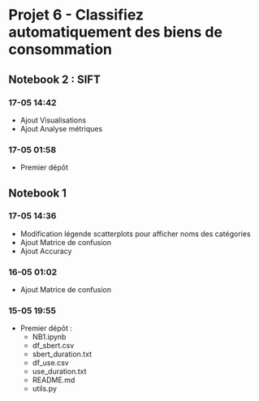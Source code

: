 # Projet 6 - Classifiez automatiquement des biens de consommation  


## Notebook 2 : SIFT

### 17-05 14:42
* Ajout Visualisations
* Ajout Analyse métriques

### 17-05 01:58
* Premier dépôt

## Notebook 1  

### 17-05 14:36  
* Modification légende scatterplots pour afficher noms des catégories
* Ajout Matrice de confusion
* Ajout Accuracy

### 16-05 01:02  
* Ajout Matrice de confusion

### 15-05 19:55  
* Premier dépôt :  
   * NB1.ipynb  
   * df_sbert.csv  
   * sbert_duration.txt  
   * df_use.csv  
   * use_duration.txt  
   * README.md
   * utils.py

